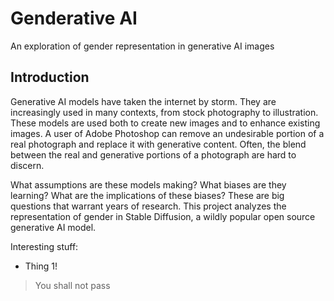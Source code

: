 # Genderative AI
An exploration of gender representation in generative AI images

## Introduction
Generative AI models have taken the internet by storm. They are increasingly used in many contexts, from stock photography to illustration. These models are used both to create new images and to enhance existing images. A user of Adobe Photoshop can remove an undesirable portion of a real photograph and replace it with generative content. Often, the blend between the real and generative portions of a photograph are hard to discern.

What assumptions are these models making? What biases are they learning? What are the implications of these biases? These are big questions that warrant years of research. This project analyzes the representation of gender in Stable Diffusion, a wildly popular open source generative AI model.

Interesting stuff:
- Thing 1!

> You shall not pass
